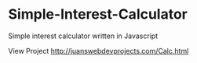 # Simple-Interest-Calculator
Simple interest calculator written in Javascript

View Project  http://juanswebdevprojects.com/Calc.html
